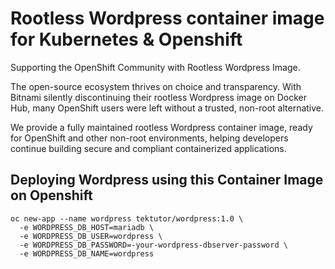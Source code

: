 # Rootless Wordpress container image for Kubernetes & Openshift

Supporting the OpenShift Community with Rootless Wordpress Image.

The open-source ecosystem thrives on choice and transparency. With Bitnami silently discontinuing their rootless Wordpress image on Docker Hub, many OpenShift users were left without a trusted, non-root alternative.

We provide a fully maintained rootless Wordpress container image, ready for OpenShift and other non-root environments, helping developers continue building secure and compliant containerized applications.

## Deploying Wordpress using this Container Image on Openshift
```
oc new-app --name wordpress tektutor/wordpress:1.0 \
  -e WORDPRESS_DB_HOST=mariadb \
  -e WORDPRESS_DB_USER=wordpress \
  -e WORDPRESS_DB_PASSWORD=-your-wordpress-dbserver-password \
  -e WORDPRESS_DB_NAME=wordpress
```
